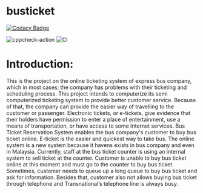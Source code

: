 # busticket

[![Codacy Badge](https://api.codacy.com/project/badge/Grade/a7951b08e0874ec4aaf8cdff780ff39d)](https://app.codacy.com/manual/99002477/busticket?utm_source=github.com&utm_medium=referral&utm_content=99002477/busticket&utm_campaign=Badge_Grade_Dashboard)

![cppcheck-action](https://github.com/99002477/busticket/workflows/cppcheck-action/badge.svg)
![CI](https://github.com/99002477/busticket/workflows/CI/badge.svg)
# Introduction:


This is the project on the online ticketing system of express bus company, which in most cases; the company has problems with their ticketing and scheduling process. This project intends to computerize its semi computerized ticketing system to provide better customer service. Because of that, the company can provide the easier way of travelling to the customer or passenger. Electronic tickets, or e-tickets, give evidence that their holders have permission to enter a place of entertainment, use a means of transportation, or have access to some Internet services. Bus Ticket Reservation System enables the bus company's customer to buy bus ticket online. E-ticket is the easier and quickest way to take bus. The online system is a new system because it havens exists in bus company and even in Malaysia. Currently, staff at the bus ticket counter is using an internal system to sell ticket at the counter. Customer is unable to buy bus ticket online at this moment and must go to the counter to buy bus ticket. Sometimes, customer needs to queue up a long queue to buy bus ticket and ask for information. Besides that, customer also not allows buying bus ticket through telephone and Transnational’s telephone line is always busy.

